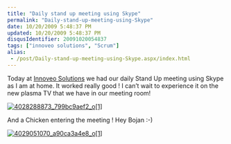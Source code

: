 ```yaml
---
title: "Daily stand up meeting using Skype"
permalink: "Daily-stand-up-meeting-using-Skype"
date: 10/20/2009 5:48:37 PM
updated: 10/20/2009 5:48:37 PM
disqusIdentifier: 20091020054837
tags: ["innoveo solutions", "Scrum"]
alias:
 - /post/Daily-stand-up-meeting-using-Skype.aspx/index.html
---
```

Today at [Innoveo Solutions](http://www.innoveo.com/) we had our daily Stand Up meeting using Skype as I am at home. It worked really good ! I can’t wait to experience it on the new plasma TV that we have in our meeting room!

[![4028288873_799bc9aef2_o[1]](http://weblogs.asp.net/blogs/lkempe/4028288873_799bc9aef2_o1_thumb_45DF6FB5.png "4028288873_799bc9aef2_o[1]")](http://weblogs.asp.net/blogs/lkempe/4028288873_799bc9aef2_o1_4205934A.png) 
<!-- more -->

And a Chicken entering the meeting ! Hey Bojan :-)

[![4029051070_a90ca3a4e8_o[1]](http://weblogs.asp.net/blogs/lkempe/4029051070_a90ca3a4e8_o1_thumb_33826F27.png "4029051070_a90ca3a4e8_o[1]")](http://weblogs.asp.net/blogs/lkempe/4029051070_a90ca3a4e8_o1_4325CC90.png)
